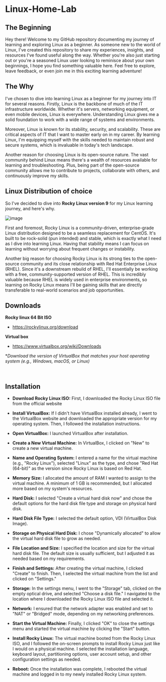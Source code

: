 # Linux-Home-Lab

## The Beginning 
Hey there! Welcome to my GitHub repository documenting my journey of learning and exploring Linux as a beginner. As someone new to the world of Linux, I've created this repository to share my experiences, insights, and resources I've found useful along the way. Whether you're also just starting out or you're a seasoned Linux user looking to reminisce about your own beginnings, I hope you find something valuable here. Feel free to explore, leave feedback, or even join me in this exciting learning adventure!


## The Why

I've chosen to dive into learning Linux as a beginner for my journey into IT for several reasons. Firstly, Linux is the backbone of much of the IT infrastructure worldwide. Whether it's servers, networking equipment, or even mobile devices, Linux is everywhere. Understanding Linux gives me a solid foundation to work with a wide range of systems and environments.

Moreover, Linux is known for its stability, security, and scalability. These are critical aspects of IT that I want to master early on in my career. By learning Linux, I'm equipping myself with the skills needed to maintain robust and secure systems, which is invaluable in today's tech landscape.

Another reason for choosing Linux is its open-source nature. The vast community behind Linux means there's a wealth of resources available for learning and troubleshooting. Plus, being part of the open-source community allows me to contribute to projects, collaborate with others, and continuously improve my skills.



## Linux Distribution of choice
So I've decided to dive into **Rocky Linux version 9** for my Linux learning journey, and here's why.

![image](https://github.com/Danigan1/Linux-Home-Lab/assets/107498392/43880a43-4f6e-41e4-992e-8825619fd0c3)

First and foremost, Rocky Linux is a community-driven, enterprise-grade Linux distribution designed to be a seamless replacement for CentOS. It's built to be rock-solid (pun intended) and stable, which is exactly what I need as I dive into learning Linux. Having that stability means I can focus on learning without worrying about frequent changes or instability.

Another big reason for choosing Rocky Linux is its strong ties to the open-source community and its close relationship with Red Hat Enterprise Linux (RHEL). Since it's a downstream rebuild of RHEL, I'll essentially be working with a free, community-supported version of RHEL. This is incredibly valuable because RHEL is widely used in enterprise environments, so learning on Rocky Linux means I'll be gaining skills that are directly transferable to real-world scenarios and job opportunities.

## Downloads

**Rocky linux 64 Bit ISO**

- https://rockylinux.org/download

**Virtual box**

- https://www.virtualbox.org/wiki/Downloads

**Download the version of VirtualBox that matches your host operating system (e.g., Windows, macOS, or Linux)*

<br>

## Installation

- **Download Rocky Linux ISO:** First, I downloaded the Rocky Linux ISO file from the official website 

- **Install VirtualBox:** If I didn't have VirtualBox installed already, I went to the VirtualBox website and downloaded the appropriate version for my operating system. Then, I followed the installation instructions.

- **Open VirtualBox:** I launched VirtualBox after installation.

- **Create a New Virtual Machine:** In VirtualBox, I clicked on "New" to create a new virtual machine.

- **Name and Operating System:** I entered a name for the virtual machine (e.g., "Rocky Linux"), selected "Linux" as the type, and chose "Red Hat (64-bit)" as the version since Rocky Linux is based on Red Hat.

- **Memory Size:** I allocated the amount of RAM I wanted to assign to the virtual machine. A minimum of 1 GB is recommended, but I allocated more based on my system's resources.

- **Hard Disk:** I selected "Create a virtual hard disk now" and chose the default options for the hard disk file type and storage on physical hard disk.

- **Hard Disk File Type:** I selected the default option, VDI (VirtualBox Disk Image).

- **Storage on Physical Hard Disk:** I chose "Dynamically allocated" to allow the virtual hard disk file to grow as needed.

- **File Location and Size:** I specified the location and size for the virtual hard disk file. The default size is usually sufficient, but I adjusted it as needed based on my requirements.

- **Finish and Settings:** After creating the virtual machine, I clicked "Create" to finish. Then, I selected the virtual machine from the list and clicked on "Settings."

- **Storage:** In the settings menu, I went to the "Storage" tab, clicked on the empty optical drive, and selected "Choose a disk file." I navigated to the location where I downloaded the Rocky Linux ISO file and selected it.

- **Network:** I ensured that the network adapter was enabled and set to "NAT" or "Bridged" mode, depending on my networking preferences.

- **Start the Virtual Machine:** Finally, I clicked "OK" to close the settings menu and started the virtual machine by clicking the "Start" button.

- **Install Rocky Linux:** The virtual machine booted from the Rocky Linux ISO, and I followed the on-screen prompts to install Rocky Linux just like I would on a physical machine. I selected the installation language, keyboard layout, partitioning options, user account setup, and other configuration settings as needed.

- **Reboot:** Once the installation was complete, I rebooted the virtual machine and logged in to my newly installed Rocky Linux system.

